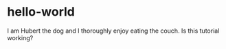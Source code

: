 # hello-world


I am Hubert the dog and I thoroughly enjoy eating the couch.
Is this tutorial working?
